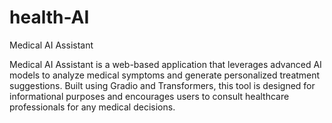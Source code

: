# health-AI

Medical AI Assistant

Medical AI Assistant is a web-based application that leverages advanced AI models to analyze medical symptoms and generate personalized treatment suggestions. Built using Gradio and Transformers, this tool is designed for informational purposes and encourages users to consult healthcare professionals for any medical decisions.

